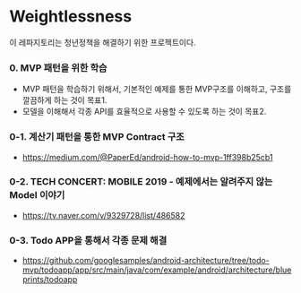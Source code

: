 # Weightlessness
이 레파지토리는 청년정책을 해결하기 위한 프로젝트이다.

### 0. MVP 패턴을 위한 학습
- MVP 패턴을 학습하기 위해서, 기본적인 예제를 통한 MVP구조를 이해하고, 구조를 깔끔하게 하는 것이 목표1.
- 모델을 이해해서 각종 API를 효율적으로 사용할 수 있도록 하는 것이 목표2.
### 0-1. 계산기 패턴을 통한 MVP Contract 구조
- https://medium.com/@PaperEd/android-how-to-mvp-1ff398b25cb1

### 0-2. TECH CONCERT: MOBILE 2019 - 예제에서는 알려주지 않는 Model 이야기
- https://tv.naver.com/v/9329728/list/486582

### 0-3. Todo APP을 통해서 각종 문제 해결 
- https://github.com/googlesamples/android-architecture/tree/todo-mvp/todoapp/app/src/main/java/com/example/android/architecture/blueprints/todoapp
